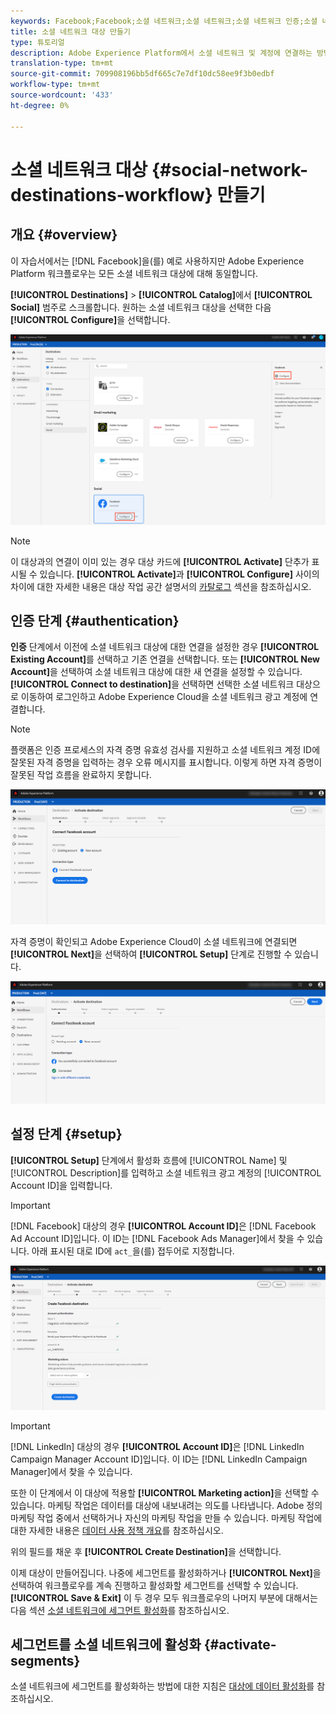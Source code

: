 ```yaml
---
keywords: Facebook;Facebook;소셜 네트워크;소셜 네트워크;소셜 네트워크 인증;소셜 네트워크 인증;Facebook;facebook;Social network authentication;Social network authentication
title: 소셜 네트워크 대상 만들기
type: 튜토리얼
description: Adobe Experience Platform에서 소셜 네트워크 및 계정에 연결하는 방법을 알아봅니다.
translation-type: tm+mt
source-git-commit: 709908196bb5df665c7e7df10dc58ee9f3b0edbf
workflow-type: tm+mt
source-wordcount: '433'
ht-degree: 0%

---
```



# 소셜 네트워크 대상 {#social-network-destinations-workflow} 만들기

## 개요 {#overview}

이 자습서에서는 [!DNL Facebook]을(를) 예로 사용하지만 Adobe Experience Platform 워크플로우는 모든 소셜 네트워크 대상에 대해 동일합니다.

**[!UICONTROL Destinations]** > **[!UICONTROL Catalog]**&#x200B;에서 **[!UICONTROL Social]** 범주로 스크롤합니다. 원하는 소셜 네트워크 대상을 선택한 다음 **[!UICONTROL Configure]**&#x200B;을 선택합니다.

![소셜 네트워크 대상에 연결](../../assets/catalog/social/workflow/catalog.png)

>[!NOTE]
>
>이 대상과의 연결이 이미 있는 경우 대상 카드에 **[!UICONTROL Activate]** 단추가 표시될 수 있습니다. **[!UICONTROL Activate]**&#x200B;과 **[!UICONTROL Configure]** 사이의 차이에 대한 자세한 내용은 대상 작업 공간 설명서의 [카탈로그](../../ui/destinations-workspace.md#catalog) 섹션을 참조하십시오.

## 인증 단계 {#authentication}

**인증** 단계에서 이전에 소셜 네트워크 대상에 대한 연결을 설정한 경우 **[!UICONTROL Existing Account]**&#x200B;를 선택하고 기존 연결을 선택합니다. 또는 **[!UICONTROL New Account]**&#x200B;을 선택하여 소셜 네트워크 대상에 대한 새 연결을 설정할 수 있습니다. **[!UICONTROL Connect to destination]**&#x200B;을 선택하면 선택한 소셜 네트워크 대상으로 이동하여 로그인하고 Adobe Experience Cloud을 소셜 네트워크 광고 계정에 연결합니다.

>[!NOTE]
>
>플랫폼은 인증 프로세스의 자격 증명 유효성 검사를 지원하고 소셜 네트워크 계정 ID에 잘못된 자격 증명을 입력하는 경우 오류 메시지를 표시합니다. 이렇게 하면 자격 증명이 잘못된 작업 흐름을 완료하지 못합니다.

![소셜 네트워크 대상에 연결 - 인증 단계](../../assets/catalog/social/workflow/pre-connect.png)

자격 증명이 확인되고 Adobe Experience Cloud이 소셜 네트워크에 연결되면 **[!UICONTROL Next]**&#x200B;을 선택하여 **[!UICONTROL Setup]** 단계로 진행할 수 있습니다.

![자격 증명 확인](../../assets/catalog/social/workflow/post-connect.png)

## 설정 단계 {#setup}

**[!UICONTROL Setup]** 단계에서 활성화 흐름에 [!UICONTROL Name] 및 [!UICONTROL Description]를 입력하고 소셜 네트워크 광고 계정의 [!UICONTROL Account ID]을 입력합니다.

>[!IMPORTANT]
>
> [!DNL Facebook] 대상의 경우 **[!UICONTROL Account ID]**&#x200B;은 [!DNL Facebook Ad Account ID]입니다. 이 ID는 [!DNL Facebook Ads Manager]에서 찾을 수 있습니다. 아래 표시된 대로 ID에 `act_`을(를) 접두어로 지정합니다.

![소셜 네트워크 대상에 연결 - 설정 단계](../../assets/catalog/social/workflow/setup.png)

>[!IMPORTANT]
>
> [!DNL LinkedIn] 대상의 경우 **[!UICONTROL Account ID]**&#x200B;은 [!DNL LinkedIn Campaign Manager Account ID]입니다. 이 ID는 [!DNL LinkedIn Campaign Manager]에서 찾을 수 있습니다.

또한 이 단계에서 이 대상에 적용할 **[!UICONTROL Marketing action]**&#x200B;을 선택할 수 있습니다. 마케팅 작업은 데이터를 대상에 내보내려는 의도를 나타냅니다. Adobe 정의 마케팅 작업 중에서 선택하거나 자신의 마케팅 작업을 만들 수 있습니다. 마케팅 작업에 대한 자세한 내용은 [데이터 사용 정책 개요](../../../data-governance/policies/overview.md)를 참조하십시오.

위의 필드를 채운 후 **[!UICONTROL Create Destination]**&#x200B;을 선택합니다.

이제 대상이 만들어집니다. 나중에 세그먼트를 활성화하거나 **[!UICONTROL Next]**&#x200B;을 선택하여 워크플로우를 계속 진행하고 활성화할 세그먼트를 선택할 수 있습니다. **[!UICONTROL Save & Exit]** 이 두 경우 모두 워크플로우의 나머지 부분에 대해서는 다음 섹션 [소셜 네트워크에 세그먼트 활성화](#activate-segments)를 참조하십시오.

## 세그먼트를 소셜 네트워크에 활성화 {#activate-segments}

소셜 네트워크에 세그먼트를 활성화하는 방법에 대한 지침은 [대상에 데이터 활성화](../../ui/activate-destinations.md)를 참조하십시오.